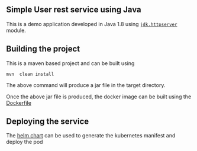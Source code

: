 ## Simple User rest service using Java

This is a demo application developed in Java 1.8 using
[`jdk.httpserver`](https://docs.oracle.com/javase/8/docs/jre/api/net/httpserver/spec/com/sun/net/httpserver/package-summary.html) module.

## Building the project

This is a maven based project and can be built using 

`mvn  clean install`

The above command will produce a jar file in the target directory.

Once the above jar file is produced, the docker image  can be built using the [Dockerfile](Dockerfile)

## Deploying the service

The [helm chart](charts/user-service) can be used to generate the kubernetes manifest and deploy the pod


